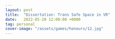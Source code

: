 ```yaml
---
layout: post
title:  "Dissertation: Trans Safe Space in VR"
date:   2022-05-20 12:00:00 +0000
tag: personal
cover-image: "/assets/games/honours/12.jpg"
---
```

